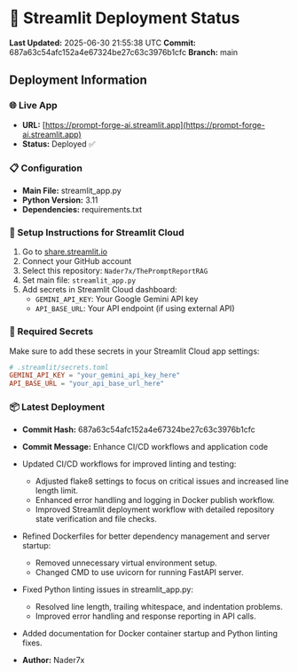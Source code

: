 # 🚀 Streamlit Deployment Status

**Last Updated:** 2025-06-30 21:55:38 UTC
**Commit:** 687a63c54afc152a4e67324be27c63c3976b1cfc
**Branch:** main

## Deployment Information

### 🌐 Live App
- **URL:** [https://prompt-forge-ai.streamlit.app](https://prompt-forge-ai.streamlit.app)
- **Status:** Deployed ✅

### 📋 Configuration
- **Main File:** streamlit_app.py
- **Python Version:** 3.11
- **Dependencies:** requirements.txt

### 🔧 Setup Instructions for Streamlit Cloud

1. Go to [share.streamlit.io](https://share.streamlit.io/)
2. Connect your GitHub account
3. Select this repository: `Nader7x/ThePromptReportRAG`
4. Set main file: `streamlit_app.py`
5. Add secrets in Streamlit Cloud dashboard:
   - `GEMINI_API_KEY`: Your Google Gemini API key
   - `API_BASE_URL`: Your API endpoint (if using external API)

### 🔐 Required Secrets
Make sure to add these secrets in your Streamlit Cloud app settings:

```toml
# .streamlit/secrets.toml
GEMINI_API_KEY = "your_gemini_api_key_here"
API_BASE_URL = "your_api_base_url_here"
```

### 📦 Latest Deployment
- **Commit Hash:** 687a63c54afc152a4e67324be27c63c3976b1cfc
- **Commit Message:** Enhance CI/CD workflows and application code

- Updated CI/CD workflows for improved linting and testing:
  - Adjusted flake8 settings to focus on critical issues and increased line length limit.
  - Enhanced error handling and logging in Docker publish workflow.
  - Improved Streamlit deployment workflow with detailed repository state verification and file checks.

- Refined Dockerfiles for better dependency management and server startup:
  - Removed unnecessary virtual environment setup.
  - Changed CMD to use uvicorn for running FastAPI server.

- Fixed Python linting issues in streamlit_app.py:
  - Resolved line length, trailing whitespace, and indentation problems.
  - Improved error handling and response reporting in API calls.

- Added documentation for Docker container startup and Python linting fixes.
- **Author:** Nader7x
